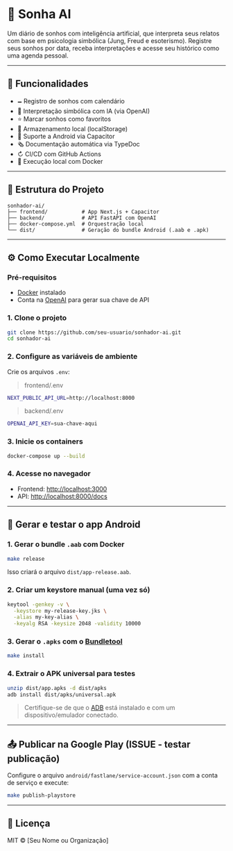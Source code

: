 # 🌙 Sonha AI

Um diário de sonhos com inteligência artificial, que interpreta seus relatos com base em psicologia simbólica (Jung, Freud e esoterismo). Registre seus sonhos por data, receba interpretações e acesse seu histórico como uma agenda pessoal.

---

## 🚀 Funcionalidades

* 🗕️ Registro de sonhos com calendário
* 🤖 Interpretação simbólica com IA (via OpenAI)
* ⭐ Marcar sonhos como favoritos
* 🧠 Armazenamento local (localStorage)
* 📱 Suporte a Android via Capacitor
* 🗞️ Documentação automática via TypeDoc
* ↻ CI/CD com GitHub Actions
* 🐳 Execução local com Docker

---

## 🧱 Estrutura do Projeto

```
sonhador-ai/
├── frontend/           # App Next.js + Capacitor
├── backend/            # API FastAPI com OpenAI
├── docker-compose.yml  # Orquestração local
└── dist/               # Geração do bundle Android (.aab e .apk)
```

---

## ⚙️ Como Executar Localmente

### Pré-requisitos

* [Docker](https://www.docker.com/) instalado
* Conta na [OpenAI](https://platform.openai.com/signup) para gerar sua chave de API

### 1. Clone o projeto

```bash
git clone https://github.com/seu-usuario/sonhador-ai.git
cd sonhador-ai
```

### 2. Configure as variáveis de ambiente

Crie os arquivos `.env`:

> frontend/.env

```bash
NEXT_PUBLIC_API_URL=http://localhost:8000
```

> backend/.env

```bash
OPENAI_API_KEY=sua-chave-aqui
```

### 3. Inicie os containers

```bash
docker-compose up --build
```

### 4. Acesse no navegador

* Frontend: [http://localhost:3000](http://localhost:3000)
* API: [http://localhost:8000/docs](http://localhost:8000/docs)

---

## 📱 Gerar e testar o app Android

### 1. Gerar o bundle `.aab` com Docker

```bash
make release
```

Isso criará o arquivo `dist/app-release.aab`.

### 2. Criar um keystore manual (uma vez só)

```bash
keytool -genkey -v \
  -keystore my-release-key.jks \
  -alias my-key-alias \
  -keyalg RSA -keysize 2048 -validity 10000
```

### 3. Gerar o `.apks` com o [Bundletool](https://developer.android.com/studio/command-line/bundletool)

```bash
make install
```

### 4. Extrair o APK universal para testes

```bash
unzip dist/app.apks -d dist/apks
adb install dist/apks/universal.apk
```

> Certifique-se de que o [ADB](https://developer.android.com/tools/adb) está instalado e com um dispositivo/emulador conectado.

---

## 📤 Publicar na Google Play (ISSUE - testar publicação)

Configure o arquivo `android/fastlane/service-account.json` com a conta de serviço e execute:

```bash
make publish-playstore
```

---

## 📖 Licença

MIT © \[Seu Nome ou Organização]
